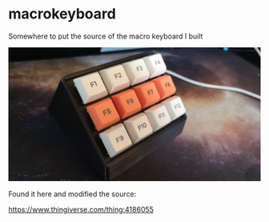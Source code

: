 # macrokeyboard
Somewhere to put the source of the macro keyboard I built

![my macropad](macropad.jpg)

Found it here and modified the source:

https://www.thingiverse.com/thing:4186055


